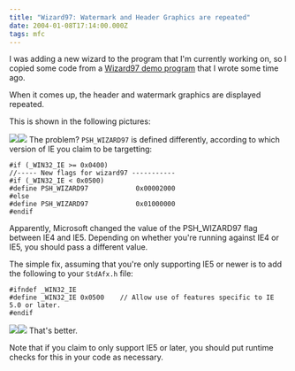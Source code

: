 ```yaml
---
title: "Wizard97: Watermark and Header Graphics are repeated"
date: 2004-01-08T17:14:00.000Z
tags: mfc
---
```

I was adding a new wizard to the program that I'm currently working on, so I copied some code from a [Wizard97 demo program](/node/view/214) that I wrote some time ago.

When it comes up, the header and watermark graphics are displayed repeated.

This is shown in the following pictures:

![](/system/files?file=ce6a83801bd16839db16c54b3188c904-27.png)![](/system/files?file=58b05661d2f05bdcc20646c386a1b45d-26.png)
The problem? `PSH_WIZARD97` is defined differently, according to which version of IE you claim to be targetting:

    #if (_WIN32_IE >= 0x0400)
    //----- New flags for wizard97 -----------
    #if (_WIN32_IE < 0x0500)
    #define PSH_WIZARD97            0x00002000
    #else
    #define PSH_WIZARD97            0x01000000
    #endif

Apparently, Microsoft changed the value of the PSH_WIZARD97 flag between IE4 and IE5\. Depending on whether you're running against IE4 or IE5, you should pass a different value.

The simple fix, assuming that you're only supporting IE5 or newer is to add the following to your `StdAfx.h` file:

    #ifndef _WIN32_IE
    #define _WIN32_IE 0x0500	// Allow use of features specific to IE 5.0 or later.
    #endif

![](/system/files?file=ee21e3d40ae5d0ec3a103a3630d9c321-29.png)![](/system/files?file=32c517fe7d65b567370d8289097a7380-28.png)
That's better.

Note that if you claim to only support IE5 or later, you should put runtime checks for this in your code as necessary.
